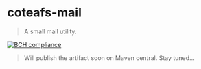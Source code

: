 # coteafs-mail
> A small mail utility.

[![BCH compliance](https://bettercodehub.com/edge/badge/WasiqB/coteafs-mail?branch=master)](https://bettercodehub.com/results/WasiqB/coteafs-mail)

> Will publish the artifact soon on Maven central. Stay tuned...
